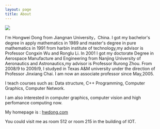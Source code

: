 ```yaml
---
layout: page
title: About
---
```


![](http://40.media.tumblr.com/d4f44a9fcd7c44838fc91862391ea64e/tumblr_nw9m8dStWU1u2qywdo1_1280.jpg)

  I'm Hongwei Dong from Jiangnan University，China. I got my bachelor's degree in apply mathematics in 1989 and master's degree in pure mathematics in 1991 from harbin institute of technology,my advisor is Professor Congxin Wu and Ronglu Li. In 2001 I got my doctorate Degree in Aerospace Manufacture and Engineering from Nanjing University of Aeronautics and Astronautics,my advisor is Professor Rurong Zhou. From 2008/9 to 2009/9, I studyed in Texas A&M university under the direction of Professor Jinxiang Chai. I am now an associate professor since May,2005.

  I teach courses such as: Data structure, C++ Programming, Computer Graphics, Computer Network.

  I am also interested in computer graphics, computer vision and high perfomance computing now.

  My homepage is : [hwdong.com](http://hwdong.com)

  You could visit me as room 512 or room 215 in the building of IOT.

